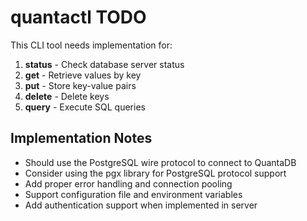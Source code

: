 # quantactl TODO

This CLI tool needs implementation for:

1. **status** - Check database server status
2. **get** - Retrieve values by key
3. **put** - Store key-value pairs
4. **delete** - Delete keys
5. **query** - Execute SQL queries

## Implementation Notes

- Should use the PostgreSQL wire protocol to connect to QuantaDB
- Consider using the pgx library for PostgreSQL protocol support
- Add proper error handling and connection pooling
- Support configuration file and environment variables
- Add authentication support when implemented in server